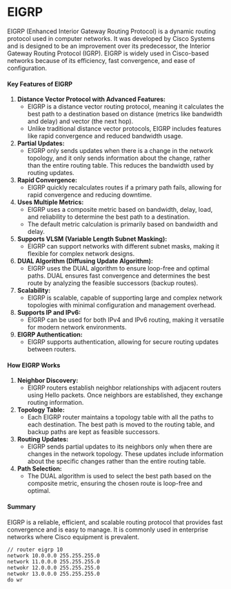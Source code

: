 # EIGRP

EIGRP (Enhanced Interior Gateway Routing Protocol) is a dynamic routing protocol used in computer networks. It was developed by Cisco Systems and is designed to be an improvement over its predecessor, the Interior Gateway Routing Protocol (IGRP). EIGRP is widely used in Cisco-based networks because of its efficiency, fast convergence, and ease of configuration.

#### Key Features of EIGRP

1. **Distance Vector Protocol with Advanced Features:**
   * EIGRP is a distance vector routing protocol, meaning it calculates the best path to a destination based on distance (metrics like bandwidth and delay) and vector (the next hop).
   * Unlike traditional distance vector protocols, EIGRP includes features like rapid convergence and reduced bandwidth usage.
2. **Partial Updates:**
   * EIGRP only sends updates when there is a change in the network topology, and it only sends information about the change, rather than the entire routing table. This reduces the bandwidth used by routing updates.
3. **Rapid Convergence:**
   * EIGRP quickly recalculates routes if a primary path fails, allowing for rapid convergence and reducing downtime.
4. **Uses Multiple Metrics:**
   * EIGRP uses a composite metric based on bandwidth, delay, load, and reliability to determine the best path to a destination.
   * The default metric calculation is primarily based on bandwidth and delay.
5. **Supports VLSM (Variable Length Subnet Masking):**
   * EIGRP can support networks with different subnet masks, making it flexible for complex network designs.
6. **DUAL Algorithm (Diffusing Update Algorithm):**
   * EIGRP uses the DUAL algorithm to ensure loop-free and optimal paths. DUAL ensures fast convergence and determines the best route by analyzing the feasible successors (backup routes).
7. **Scalability:**
   * EIGRP is scalable, capable of supporting large and complex network topologies with minimal configuration and management overhead.
8. **Supports IP and IPv6:**
   * EIGRP can be used for both IPv4 and IPv6 routing, making it versatile for modern network environments.
9. **EIGRP Authentication:**
   * EIGRP supports authentication, allowing for secure routing updates between routers.

#### How EIGRP Works

1. **Neighbor Discovery:**
   * EIGRP routers establish neighbor relationships with adjacent routers using Hello packets. Once neighbors are established, they exchange routing information.
2. **Topology Table:**
   * Each EIGRP router maintains a topology table with all the paths to each destination. The best path is moved to the routing table, and backup paths are kept as feasible successors.
3. **Routing Updates:**
   * EIGRP sends partial updates to its neighbors only when there are changes in the network topology. These updates include information about the specific changes rather than the entire routing table.
4. **Path Selection:**
   * The DUAL algorithm is used to select the best path based on the composite metric, ensuring the chosen route is loop-free and optimal.

#### Summary

EIGRP is a reliable, efficient, and scalable routing protocol that provides fast convergence and is easy to manage. It is commonly used in enterprise networks where Cisco equipment is prevalent.



```
// router eigrp 10
network 10.0.0.0 255.255.255.0
network 11.0.0.0 255.255.255.0
netwokr 12.0.0.0 255.255.255.0
netwokr 13.0.0.0 255.255.255.0
do wr

```
